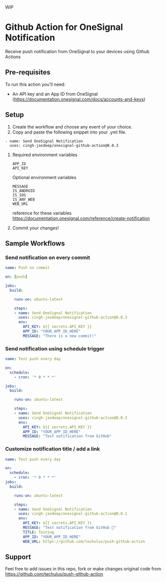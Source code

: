 WIP
# Github Action for OneSignal Notification
Receive push notification from OneSignal to your devices using Github Actions

## Pre-requisites

To run this action you'll need:

- An API key and an App ID from OneSignal (https://documentation.onesignal.com/docs/accounts-and-keys)

## Setup

1. Create the workflow and choose any event of your choice.
2. Copy and paste the following snippet into your .yml file.
```
- name: Send OneSignal Notification
  uses: cingh-jasdeep/onesignal-github-action@0.0.3
```
1. Required environment variables
   ```
   APP_ID
   API_KEY
   ```
   Optional environment variables
   ```
   MESSAGE
   IS_ANDROID
   IS_IOS
   IS_ANY_WEB
   WEB_URL
   ```
   reference for these variables
   https://documentation.onesignal.com/reference/create-notification

2. Commit your changes!

## Sample Workflows

### Send notification on every commit

```yaml
name: Push on commit

on: [push]

jobs:
  build:

    runs-on: ubuntu-latest

    steps:
    - name: Send OneSignal Notification
      uses: cingh-jasdeep/onesignal-github-action@0.0.3
      env:
        API_KEY: ${{ secrets.API_KEY }}
        APP_ID: "YOUR_APP_ID_HERE"
        MESSAGE: "There is a new commit!"
```

### Send notification using schedule trigger

```yaml
name: Test push every day

on: 
  schedule:
    - cron: '* 0 * * *'

jobs:
  build:

    runs-on: ubuntu-latest

    steps:
    - name: Send OneSignal Notification
      uses: cingh-jasdeep/onesignal-github-action@0.0.3
      env:
        API_KEY: ${{ secrets.API_KEY }}
        APP_ID: "YOUR_APP_ID_HERE"
        MESSAGE: "Test notification from GitHub"
```

### Customize notification title / add a link
```yaml
name: Test push every day

on: 
  schedule:
    - cron: '* 0 * * *'
jobs:
  build:

    runs-on: ubuntu-latest

    steps:
    - name: Send OneSignal Notification
      uses: cingh-jasdeep/onesignal-github-action@0.0.1
      env:
        API_KEY: ${{ secrets.API_KEY }}
        MESSAGE: "Test notification from GitHub 🧪"
        TITLE: Testing
        APP_ID: "YOUR_APP_ID_HERE"
        WEB_URL: https://github.com/techulus/push-github-action
```

## Support
Feel free to add issues in this repo, fork or make changes
original code from https://github.com/techulus/push-github-action 
